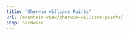 ```yaml
---
title: "Sherwin Williams Paints"
url: /mountain-view/sherwin-williams-paints/
shop: hardware
---
```

